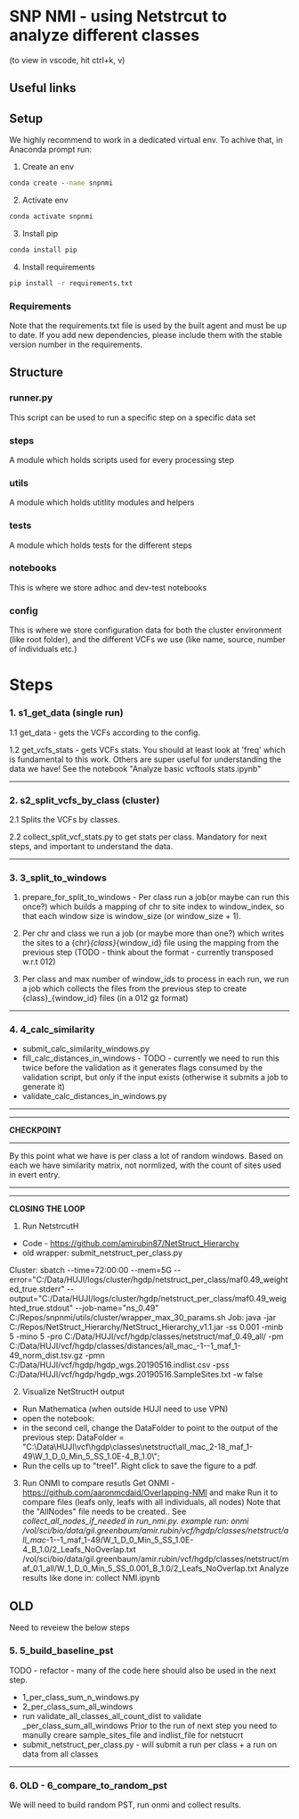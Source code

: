 
# SNP NMI - using Netstrcut to analyze different classes
(to view in vscode, hit ctrl+k, v)
## Useful links

## Setup
We highly recommend to work in a dedicated virtual env.
To achive that, in Anaconda prompt run:
1. Create an env
``` cmd
conda create --name snpnmi
```
2. Activate env
``` cmd
conda activate snpnmi
```
3. Install pip
``` cmd
conda install pip
```
4. Install requirements
``` cmd
pip install -r requirements.txt
```

### Requirements
Note that the requirements.txt file is used by the built agent and must be up to date.
If you add new dependencies, please include them with the stable version number in the requirements.

## Structure

### runner.py
This script can be used to run a specific step on a specific data set

### steps
A module which holds scripts used for every processing step

### utils
A module which holds utitlity modules and helpers

### tests
A module which holds tests for the different steps

### notebooks
This is where we store adhoc and dev-test notebooks

### config
This is where we store configuration data for both the cluster environment (like root folder),
and the different VCFs we use (like name, source, number of individuals etc.)


# Steps

### 1. s1_get_data (single run)

 1.1 get_data - gets the VCFs according to the config.

 1.2 get_vcfs_stats - gets VCFs stats. You should at least look at 'freq' which is fundamental to this work. 
 Others are super useful for understanding the data we have! See the notebook "Analyze basic vcftools stats.ipynb"

 ---

### 2. s2_split_vcfs_by_class (cluster)

2.1 Splits the VCFs by classes.

2.2 collect_split_vcf_stats.py to get stats per class. Mandatory for next steps, and important to understand the data.

---

### 3. 3_split_to_windows

1. prepare_for_split_to_windows - Per class run a job(or maybe can run this once?) which builds a mapping of chr to
   site index to window_index, so that each window size is window_size (or window_size + 1).

2. Per chr and class we run a job (or maybe more than one?) which writes the sites to a {chr}_{class}_{window_id} 
   file using the mapping from the previous step (TODO - think about the format - currently transposed w.r.t 012)

3. Per class and max number of window_ids to process in each run, we run a job which collects the files from the
   previous step to create {class}_{window_id} files (in a 012 gz format)

---

### 4. 4_calc_similarity
- submit_calc_similarity_windows.py
- fill_calc_distances_in_windows - TODO - currently we need to run this twice before the validation as it generates flags consumed by the validation script, but only if the input exists (otherwise it submits a job to generate it)
-  validate_calc_distances_in_windows.py


 ---
 ---
**CHECKPOINT**
 
 ---

  By this point what we have is per class a lot of random windows. Based on each we have similarity matrix, not normlized, with the count of sites used in evert entry.

 ---
 ---

**CLOSING THE LOOP**

1. Run NetstrcutH
- Code - https://github.com/amirubin87/NetStruct_Hierarchy
- old wrapper: submit_netstruct_per_class.py

Cluster:
sbatch --time=72:00:00 --mem=5G --error="C:/Data/HUJI/logs/cluster/hgdp/netstruct_per_class/maf0.49_weighted_true.stderr" --output="C:/Data/HUJI/logs/cluster/hgdp/netstruct_per_class/maf0.49_weighted_true.stdout" --job-name="ns_0.49" C:/Repos/snpnmi/utils/cluster/wrapper_max_30_params.sh 
Job:
java -jar C:/Repos/NetStruct_Hierarchy/NetStruct_Hierarchy_v1.1.jar -ss 0.001 -minb 5 -mino 5 -pro C:/Data/HUJI/vcf/hgdp/classes/netstruct/maf_0.49_all/ -pm C:/Data/HUJI/vcf/hgdp/classes/distances/all_mac_-1--1_maf_1-49_norm_dist.tsv.gz -pmn C:/Data/HUJI/vcf/hgdp/hgdp_wgs.20190516.indlist.csv -pss C:/Data/HUJI/vcf/hgdp/hgdp_wgs.20190516.SampleSites.txt -w false

2. Visualize NetStructH output
- Run Mathematica (when outside HUJI need to use VPN)
- open the notebook:
- in the second cell, change the DataFolder to point to the output of the previous step:
  DataFolder = 
  "C:\\Data\\HUJI\\vcf\\hgdp\\classes\\netstruct\\all_mac_2-18_maf_1-\
49\\W_1_D_0_Min_5_SS_1.0E-4_B_1.0\\";
- Run the cells up to  "tree1". Right click to save the figure to a pdf.

3. Run ONMI to compare resutls
 Get ONMI - https://github.com/aaronmcdaid/Overlapping-NMI and make
 Run it to compare files (leafs only, leafs with all individuals, all nodes)
 Note that the "AllNodes" file needs to be created.. See _collect_all_nodes_if_needed in run_nmi.py.
 example run:
 onmi /vol/sci/bio/data/gil.greenbaum/amir.rubin/vcf/hgdp/classes/netstruct/all_mac_-1--1_maf_1-49/W_1_D_0_Min_5_SS_1.0E-4_B_1.0/2_Leafs_NoOverlap.txt /vol/sci/bio/data/gil.greenbaum/amir.rubin/vcf/hgdp/classes/netstruct/maf_0.1_all/W_1_D_0_Min_5_SS_0.001_B_1.0/2_Leafs_NoOverlap.txt
 Analyze results like done in: collect NMI.ipynb


## OLD
Need to reveiew the below steps

### 5. 5_build_baseline_pst
TODO - refactor - many of the code here should also be used in the next step.
- 1_per_class_sum_n_windows.py
- 2_per_class_sum_all_windows
- run validate_all_classes_all_count_dist to validate _per_class_sum_all_windows
Prior to the run of next step you need to manully creare sample_sites_file and indlist_file for netstucrt
- submit_netstruct_per_class.py - will submit a run per class + a run on data from all classes

---

### 6. OLD - 6_compare_to_random_pst
We will need to build random PST, run onmi and collect results.
